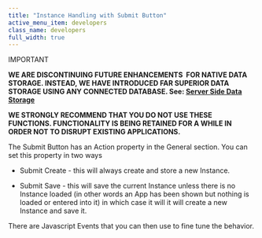 ```yaml
---
title: "Instance Handling with Submit Button"
active_menu_item: developers
class_name: developers
full_width: true
---
```



IMPORTANT

**WE ARE DISCONTINUING FUTURE ENHANCEMENTS  FOR NATIVE DATA STORAGE. INSTEAD, WE HAVE INTRODUCED FAR SUPERIOR DATA STORAGE USING ANY CONNECTED DATABASE. See: [Server Side Data Storage](/developers/documentation/product-guide/data-storage/server-side-data-storage/)**

**WE STRONGLY RECOMMEND THAT YOU DO NOT USE THESE FUNCTIONS. FUNCTIONALITY IS BEING RETAINED FOR A WHILE IN ORDER NOT TO DISRUPT EXISTING APPLICATIONS.**

The Submit Button has an Action property in the General section. You can set this property in two ways

 - Submit Create - this will always create and store a new Instance.

 - Submit Save - this will save the current Instance unless there is no Instance loaded (in other words an App has been shown but nothing is loaded or entered into it) in which case it will it will create a new Instance and save it.

There are Javascript Events that you can then use to fine tune the behavior.

